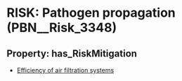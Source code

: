 # RISK: __Pathogen propagation__ (PBN__Risk_3348)

## Property: has_RiskMitigation

* [Efficiency of air filtration systems](PBN__Mitigation_2129)

